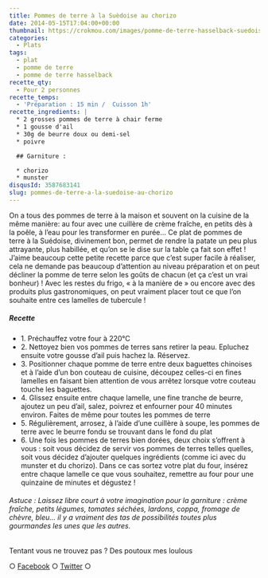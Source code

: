 ```yaml
---
title: Pommes de terre à la Suèdoise au chorizo
date: 2014-05-15T17:04:00+00:00
thumbnail: https://crokmou.com/images/pomme-de-terre-hasselback-suedoise.jpg
categories:
  - Plats
tags:
  - plat
  - pomme de terre
  - pomme de terre hasselback
recette_qty:
  - Pour 2 personnes
recette_temps:
  - 'Préparation : 15 min /  Cuisson 1h'
recette_ingredients: |
  * 2 grosses pommes de terre à chair ferme
  * 1 gousse d'ail
  * 30g de beurre doux ou demi-sel
  * poivre

  ## Garniture :

  * chorizo
  * munster
disqusId: 3587683141
slug: pommes-de-terre-a-la-suedoise-au-chorizo
---
```


On a tous des pommes de terre à la maison et souvent on la cuisine de la même manière: au four avec une cuillère de crème fraîche, en petits dès à la poêle, à l’eau pour les transformer en purée… Ce plat de pommes de terre à la Suédoise, divinement bon, permet de rendre la patate un peu plus attrayante, plus habillée, et qu’on se le dise sur la table ça fait son effet ! J’aime beaucoup cette petite recette parce que c’est super facile à réaliser, cela ne demande pas beaucoup d’attention au niveau préparation et on peut décliner la pomme de terre selon les goûts de chacun (et ça c’est un vrai bonheur) ! Avec les restes du frigo, « à la manière de » ou encore avec des produits plus gastronomiques, on peut vraiment placer tout ce que l’on souhaite entre ces lamelles de tubercule !

##### Recette

* 1\. Préchauffez votre four à 220°C
* 2\. Nettoyez bien vos pommes de terres sans retirer la peau. Epluchez ensuite votre gousse d’ail puis hachez la. Réservez.
* 3\. Positionner chaque pomme de terre entre deux baguettes chinoises et à l’aide d’un bon couteau de cuisine, découpez celles-ci en fines lamelles en faisant bien attention de vous arrêtez lorsque votre couteau touche les baguettes.
* 4\. Glissez ensuite entre chaque lamelle, une fine tranche de beurre, ajoutez un peu d’ail, salez, poivrez et enfourner pour 40 minutes environ. Faites de même pour toutes les pommes de terre
* 5\. Régulièrement, arrosez, à l’aide d’une cuillère à soupe, les pommes de terre avec le beurre fondu se trouvant dans le fond du plat
* 6\. Une fois les pommes de terres bien dorées, deux choix s’offrent à vous : soit vous décidez de servir vos pommes de terres telles quelles, soit vous décidez d’ajouter quelques ingrédients (comme ici avec du munster et du chorizo). Dans ce cas sortez votre plat du four, insérez entre chaque lamelle ce que vous souhaitez, remettre au four pour une quinzaine de minutes et dégustez !

###### Astuce : Laissez libre court à votre imagination pour la garniture : crème fraîche, petits légumes, tomates séchées, lardons, coppa, fromage de chèvre, bleu… il y a vraiment des tas de possibilités toutes plus gourmandes les unes que les autres.

Tentant vous ne trouvez pas ? Des poutoux mes loulous

○ [Facebook](https://www.facebook.com/crokmou.blog) ○ [Twitter](https://twitter.com/Crokmou) ○